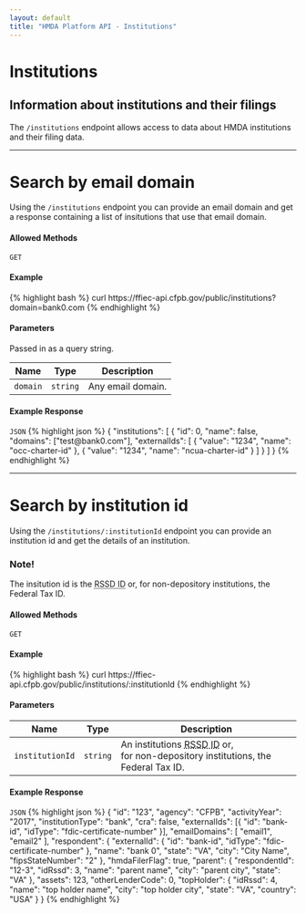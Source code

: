 ```yaml
---
layout: default
title: "HMDA Platform API - Institutions"
---
```


<hgroup>
  <h1>Institutions</h1>
  <h2>Information about institutions and their filings</h2>
  <p class="usa-font-lead">The <code>/institutions</code> endpoint allows access to data about HMDA institutions and their filing data.</p>
</hgroup>

---

<hgroup>
  <h1 id="search-by-domain">Search by email domain</h1>
  <p class="usa-font-lead">Using the <code>/institutions</code> endpoint you can provide an email domain and get a response containing a list of insitutions that use that email domain.</p>
</hgroup>

<h4>Allowed Methods</h4>
<code>GET</code>

<h4>Example</h4>
{% highlight bash %}
curl https://ffiec-api.cfpb.gov/public/institutions?domain=bank0.com
{% endhighlight %}

<h4>Parameters</h4>
<p class="usa-text-small">Passed in as a query string.</p>
<table>
<thead>
  <tr>
    <th>Name</th>
    <th>Type</th>
    <th>Description</th>
  </tr>
</thead>
<tbody>
  <tr>
    <td><code>domain</code></td>
    <td><code>string</code></td>
    <td>Any email domain.</td>
  </tr>
</tbody>
</table>

<h4>Example Response</h4>
<section class="code-block">
<code>JSON</code>
{% highlight json %}
{
  "institutions": [
    {
      "id": 0,
      "name": false,
      "domains": ["test@bank0.com"],
      "externalIds": [
        {
          "value": "1234",
          "name": "occ-charter-id"
        },
        {
          "value": "1234",
          "name": "ncua-charter-id"
        }
      ]
    }
  ]
}
{% endhighlight %}
</section>

---

<hgroup>
  <h1 id="search-by-id">Search by institution id</h1>
  <p class="usa-font-lead">Using the <code>/institutions/:institutionId</code> endpoint you can provide an institution id and get the details of an institution.</p>
</hgroup>

<div class="usa-alert usa-alert-info">
  <div class="usa-alert-body">
    <h3 class="usa-alert-heading">Note!</h3>
    <p class="usa-alert-text">The insitution id is the <abbr title="Replication Server System Database ID">RSSD ID</abbr> or, for non-depository institutions, the Federal Tax ID.</p>
  </div>
</div>

<h4>Allowed Methods</h4>
<code>GET</code>

<h4>Example</h4>
{% highlight bash %}
curl https://ffiec-api.cfpb.gov/public/institutions/:institutionId
{% endhighlight %}

<h4>Parameters</h4>
<table>
<thead>
  <tr>
    <th>Name</th>
    <th>Type</th>
    <th>Description</th>
  </tr>
</thead>
<tbody>
  <tr>
    <td><code>institutionId</code></td>
    <td><code>string</code></td>
    <td>An institutions <abbr title="Replication Server System Database ID">RSSD ID</abbr> or,<br />for non-depository institutions, the Federal Tax ID.</td>
  </tr>
</tbody>
</table>

<h4>Example Response</h4>
<section class="code-block">
<code>JSON</code>
{% highlight json %}
{
  "id": "123",
  "agency": "CFPB",
  "activityYear": "2017",
  "institutionType": "bank",
  "cra": false,
  "externalIds": [{
    "id": "bank-id",
    "idType": "fdic-certificate-number"
  }],
  "emailDomains": [
    "email1",
    "email2"
  ],
  "respondent": {
    "externalId": {
      "id": "bank-id",
      "idType": "fdic-certificate-number"
    },
    "name": "bank 0",
    "state": "VA",
    "city": "City Name",
    "fipsStateNumber": "2"
  },
  "hmdaFilerFlag": true,
  "parent": {
    "respondentId": "12-3",
    "idRssd": 3,
    "name": "parent name",
    "city": "parent city",
    "state": "VA"
  },
  "assets": 123,
  "otherLenderCode": 0,
  "topHolder": {
    "idRssd": 4,
    "name": "top holder name",
    "city": "top holder city",
    "state": "VA",
    "country": "USA"
  }
}
{% endhighlight %}
</section>
